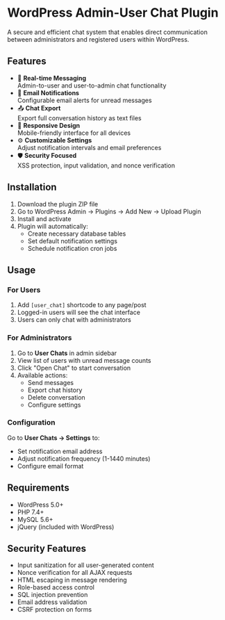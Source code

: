 # WordPress Admin-User Chat Plugin

A secure and efficient chat system that enables direct communication between administrators and registered users within WordPress.

## Features

- 💬 **Real-time Messaging**  
  Admin-to-user and user-to-admin chat functionality
- 🔔 **Email Notifications**  
  Configurable email alerts for unread messages
- 📤 **Chat Export**  
  Export full conversation history as text files
- 📱 **Responsive Design**  
  Mobile-friendly interface for all devices
- ⚙️ **Customizable Settings**  
  Adjust notification intervals and email preferences
- 🛡️ **Security Focused**  
  XSS protection, input validation, and nonce verification

## Installation

1. Download the plugin ZIP file
2. Go to WordPress Admin → Plugins → Add New → Upload Plugin
3. Install and activate
4. Plugin will automatically:
   - Create necessary database tables
   - Set default notification settings
   - Schedule notification cron jobs

## Usage

### For Users
1. Add `[user_chat]` shortcode to any page/post
2. Logged-in users will see the chat interface
3. Users can only chat with administrators

### For Administrators
1. Go to **User Chats** in admin sidebar
2. View list of users with unread message counts
3. Click "Open Chat" to start conversation
4. Available actions:
   - Send messages
   - Export chat history
   - Delete conversation
   - Configure settings

### Configuration
Go to **User Chats → Settings** to:
- Set notification email address
- Adjust notification frequency (1-1440 minutes)
- Configure email format

## Requirements

- WordPress 5.0+
- PHP 7.4+
- MySQL 5.6+
- jQuery (included with WordPress)

## Security Features

- Input sanitization for all user-generated content
- Nonce verification for all AJAX requests
- HTML escaping in message rendering
- Role-based access control
- SQL injection prevention
- Email address validation
- CSRF protection on forms
